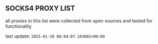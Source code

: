 ## SOCKS4 PROXY LIST

all proxies in this list were collected from open sources and tested for functionality

last update: `2025-01-20 08:04:07.193602+00:00`